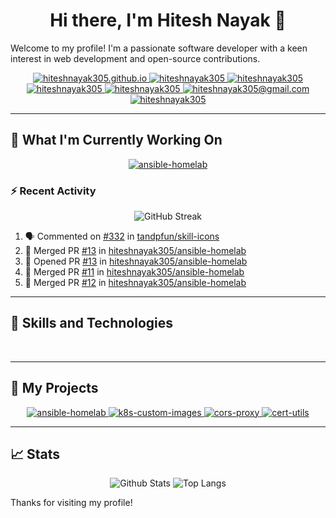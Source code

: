 <h1 align="center">Hi there, I'm Hitesh Nayak 👋</h1>

Welcome to my profile! I'm a passionate software developer with a keen interest in web development and open-source contributions.

<p align="center">
    <a href="https://hiteshnayak305.github.io">
        <img alt="hiteshnayak305.github.io" title="Website" src="https://img.shields.io/badge/hiteshnayak305.github.io-black?style=for-the-badge&logo=github&logoColor=white"/>
    </a>
    <a href="https://github.com/hiteshnayak305">
        <img alt="hiteshnayak305" title="Github" src="https://img.shields.io/badge/hiteshnayak305-black?style=for-the-badge&logo=github&logoColor=white"/>
    </a>
    <a href="https://hub.docker.com/u/hiteshnayak305">
        <img alt="hiteshnayak305" title="Docker Hub" src="https://img.shields.io/badge/hiteshnayak305-black?style=for-the-badge&logo=docker&logoColor=white"/>
    </a>
    <a href="https://galaxy.ansible.com/ui/namespaces/hiteshnayak305">
        <img alt="hiteshnayak305" title="Ansible Galaxy" src="https://img.shields.io/badge/hiteshnayak305-black?style=for-the-badge&logo=ansible&logoColor=white"/>
    </a>
    <a href="https://artifacthub.io/packages/search?user=hiteshnayak305">
        <img alt="hiteshnayak305" title="Artifact Hub" src="https://img.shields.io/badge/hiteshnayak305-black?style=for-the-badge&logo=artifacthub&logoColor=white"/>
    </a>
    <a href="mailto:hiteshnayak305@gmail.com">
        <img alt="hiteshnayak305@gmail.com" title="Gmail" src="https://img.shields.io/badge/hiteshnayak305%40gmail.com-black?style=for-the-badge&logo=gmail&logoColor=white"/>
    </a>
    <a href="https://www.linkedin.com/in/hiteshnayak305">
        <img alt="hiteshnayak305" title="LinkedIn" src="https://img.shields.io/badge/hiteshnayak305-black?style=for-the-badge&label=linkedin&labelColor=black"/>
    </a>
</p>

----------

## 🌱 What I'm Currently Working On

<p align="center">
  <a href="https://github.com/hiteshnayak305/ansible-homelab">
    <img alt="ansible-homelab" src="https://github-readme-stats.vercel.app/api/pin/?username=hiteshnayak305&repo=ansible-homelab"/>
  </a>
</p>

### :zap: Recent Activity

<p align="center">
  <img alt="GitHub Streak" src="https://github-readme-streak-stats.herokuapp.com?user=hiteshnayak305&theme=github-light&date_format=j%20M%5B%20Y%5D"/>
</p>

<!--START_SECTION:activity-->
1. 🗣 Commented on [#332](https://github.com/tandpfun/skill-icons/issues/332#issuecomment-2660107101) in [tandpfun/skill-icons](https://github.com/tandpfun/skill-icons)
2. 🎉 Merged PR [#13](https://github.com/hiteshnayak305/ansible-homelab/pull/13) in [hiteshnayak305/ansible-homelab](https://github.com/hiteshnayak305/ansible-homelab)
3. 💪 Opened PR [#13](https://github.com/hiteshnayak305/ansible-homelab/pull/13) in [hiteshnayak305/ansible-homelab](https://github.com/hiteshnayak305/ansible-homelab)
4. 🎉 Merged PR [#11](https://github.com/hiteshnayak305/ansible-homelab/pull/11) in [hiteshnayak305/ansible-homelab](https://github.com/hiteshnayak305/ansible-homelab)
5. 🎉 Merged PR [#12](https://github.com/hiteshnayak305/ansible-homelab/pull/12) in [hiteshnayak305/ansible-homelab](https://github.com/hiteshnayak305/ansible-homelab)
<!--END_SECTION:activity-->

----------

## 🚀 Skills and Technologies

<p align="center">
  <img alt="" src="https://skillicons.dev/icons?i=java,js&theme=light"/>
  <img alt="" src="https://skillicons.dev/icons?i=spring,nodejs,express,react&theme=light"/>
  <img alt="" src="https://skillicons.dev/icons?i=ansible,kubernetes,docker,githubactions,git,jenkins,grafana,prometheus,aws&theme=light"/>
  <img alt="" src="https://skillicons.dev/icons?i=eclipse,vscode,postman&theme=light"/>
</p>

----------

## 🔭 My Projects

<p align="center">
  <a href="https://github.com/hiteshnayak305/ansible-homelab">
    <img alt="ansible-homelab" src="https://github-readme-stats.vercel.app/api/pin/?username=hiteshnayak305&repo=ansible-homelab"/>
  </a>
  <a href="https://github.com/hiteshnayak305/k8s-custom-images">
    <img alt="k8s-custom-images" src="https://github-readme-stats.vercel.app/api/pin/?username=hiteshnayak305&repo=k8s-custom-images"/>
  </a>
  <a href="https://github.com/hiteshnayak305/cors-proxy">
    <img alt="cors-proxy" src="https://github-readme-stats.vercel.app/api/pin/?username=hiteshnayak305&repo=cors-proxy"/>
  </a>
  <a href="https://github.com/hiteshnayak305/cert-utils">
    <img alt="cert-utils" src="https://github-readme-stats.vercel.app/api/pin/?username=hiteshnayak305&repo=cert-utils"/>
  </a>
</p>

----------

## 📈 Stats

<p align="center">
  <img alt="Github Stats" title="" src="https://github-readme-stats.vercel.app/api?username=hiteshnayak305&show_icons=true&custom_title=Github%20Stats">
  <img alt="Top Langs" title="" src="https://github-readme-stats.vercel.app/api/top-langs/?username=hiteshnayak305&layout=compact">
</p>

Thanks for visiting my profile!
